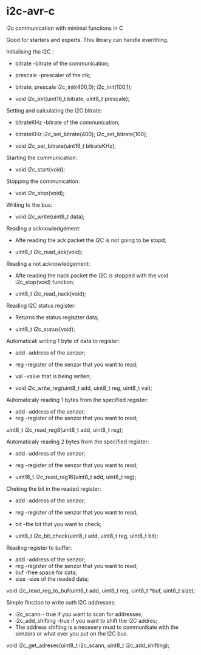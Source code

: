 # i2c-avr-c
i2c communication with minimal functions in C

Good for starters and experts. This library can handle everithing.

Initialising the I2C :
* bitrate       -bitrate of the communication;
* prescale      -prescaler of the clk;
* bitrate, prescale  i2c_init(400,0);    i2c_init(100,1);

* void i2c_init(uint16_t bitrate, uint8_t prescale);


Setting and calculating the I2C bitrate:
* bitrateKHz   -bitrate of the communication;
* bitrateKHz  i2c_set_bitrate(400);    i2c_set_bitrate(100);

* void i2c_set_bitrate(uint16_t bitrateKHz);


Starting the communication:
* void i2c_start(void);


Stopping the communication:
* void i2c_stop(void);


Writing to the bus:
* void i2c_write(uint8_t data);


Reading a acknowledgement:
* Afte reading the ack packet the I2C is not going to be stopd;

* uint8_t i2c_read_ack(void);


Reading a not acknowledgement:
* Afte reading the nack packet the I2C is stopped with the  void i2c_stop(void)  function;

* uint8_t i2c_read_nack(void);


Reading I2C status register:
* Returns the status regiszter data;

* uint8_t i2c_status(void);


Automaticali writing 1 byte of data to register:
* add   -address of the senzor;
* reg   -register of the senzor that you want to read;
* val   -value that is being writen;

* void i2c_write_reg(uint8_t add, uint8_t reg, uint8_t val);


Automaticaly reading 1 bytes from the specified register:
* add   -address of the senzor;
* reg   -register of the senzor that you want to read;

uint8_t i2c_read_reg8(uint8_t add, uint8_t reg);


Automaticaly reading 2 bytes from the specified register:
* add   -address of the senzor;
* reg   -register of the senzor that you want to read;

* uint16_t i2c_read_reg16(uint8_t add, uint8_t reg);


Cheking the bit in the readed register:
* add   -address of the senzor;
* reg   -register of the senzor that you want to read;
* bit   -the bit that you want to check;

* uint8_t i2c_bit_check(uint8_t add, uint8_t reg, uint8_t bit);


Reading register to buffer:
* add   -address of the senzor;
* reg   -register of the senzor that you want to read;
* buf   -free space for data;
* size  -size of the readed data;

void i2c_read_reg_to_buf(uint8_t add, uint8_t reg, uint8_t *buf, uint8_t size);


Simple finction to write outh I2C addresses:
* i2c_scann         - true if you want to scan for addresses;
* i2c_add_shifting  -true if you want to shift the I2C addres;
* The address shifting is a necesery must to communikate with the senzors or what ever you put on the I2C bus.

void i2c_get_adreses(uint8_t i2c_scann, uint8_t i2c_add_shifting);

